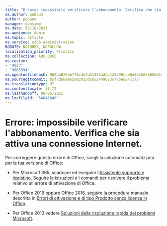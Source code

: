 ```yaml
---
title: "Errore: impossibile verificare l'abbonamento. Verifica che sia attiva una connessione Internet."
ms.author: pebaum
author: pebaum
manager: dansimp
ms.date: 03/16/2021
ms.audience: Admin
ms.topic: article
ms.service: o365-administration
ROBOTS: NOINDEX, NOFOLLOW
localization_priority: Priority
ms.collection: Adm_O365
ms.custom:
- "9823"
- "9005394"
ms.openlocfilehash: 962ba829ab770c3b4d51262a2bc123399cce0a03c585e886d1aa5701da284c7d
ms.sourcegitcommit: b5f7da89a650d2915dc652449623c78be6247175
ms.translationtype: HT
ms.contentlocale: it-IT
ms.lasthandoff: 08/05/2021
ms.locfileid: "54043840"
---
```

# <a name="error-we-couldnt-verify-your-subscription-please-make-sure-that-youre-connected-to-the-internet"></a>Errore: impossibile verificare l'abbonamento. Verifica che sia attiva una connessione Internet.

Per correggere questo errore di Office, scegli la soluzione automatizzata per la tua versione di Office:

- Per Microsoft 365, scaricare ed eseguire l'[Assistente supporto e ripristino](https://aka.ms/SaRA-OfficeActivation-Chat). Seguire le istruzioni e i comandi per risolvere il problema relativo all'errore di attivazione di Office.

- Per Office 2019 oppure Office 2016, seguire la procedura manuale descritta in [Errori di attivazione e di tipo Prodotto senza licenza in Office](https://support.microsoft.com/office/0d23d3c0-c19c-4b2f-9845-5344fedc4380#bkmk_fixyourself).

- Per Office 2013 vedere [Soluzioni della risoluzione rapida dei problemi Microsoft](https://support.microsoft.com/topic/microsoft-easy-fix-solutions-have-been-discontinued-b0f4b5f9-3b5a-bd9e-d75d-d45e2f12e16c).